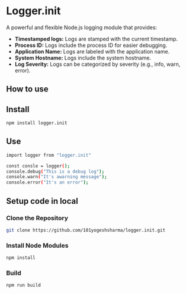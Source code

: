 # Logger.init

A powerful and flexible Node.js logging module that provides:

- **Timestamped logs:** Logs are stamped with the current timestamp.
- **Process ID:** Logs include the process ID for easier debugging.
- **Application Name:** Logs are labeled with the application name.
- **System Hostname:** Logs include the system hostname.
- **Log Severity:** Logs can be categorized by severity (e.g., info, warn, error).

## How to use

## Install

```bash
npm install logger.init
```

## Use

```bash
import logger from "logger.init"

const consle = logger();
console.debug("This is a debug log");
console.warn("It's awarning message");
console.error("It's an error");

```

## Setup code in local

### Clone the Repository

```bash
git clone https://github.com/101yogeshsharma/logger.init.git
```

### Install Node Modules

```bash
npm install
```

### Build

```bash
npm run build
```
